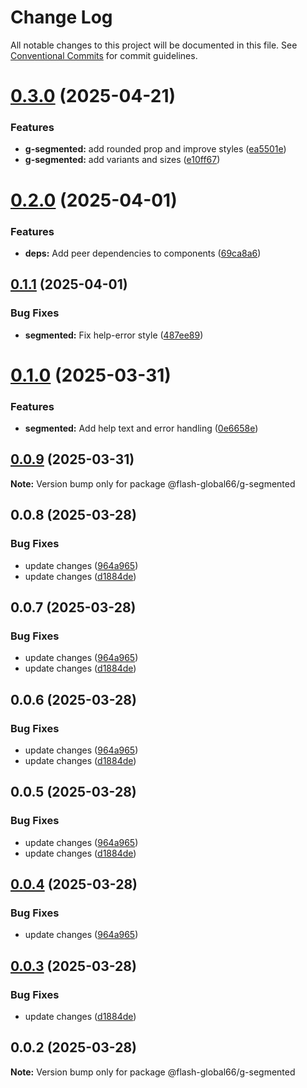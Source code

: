# Change Log

All notable changes to this project will be documented in this file.
See [Conventional Commits](https://conventionalcommits.org) for commit guidelines.

# [0.3.0](https://github.com/Flash-Global66/global-design-system/compare/@flash-global66/g-segmented@0.2.0...@flash-global66/g-segmented@0.3.0) (2025-04-21)


### Features

* **g-segmented:** add rounded prop and improve styles ([ea5501e](https://github.com/Flash-Global66/global-design-system/commit/ea5501e73448770857edc14f540b67dcc89c24d0))
* **g-segmented:** add variants and sizes ([e10ff67](https://github.com/Flash-Global66/global-design-system/commit/e10ff677f96039aba1a377063b36ae29ea2d9410))





# [0.2.0](https://github.com/Flash-Global66/global-design-system/compare/@flash-global66/g-segmented@0.1.1...@flash-global66/g-segmented@0.2.0) (2025-04-01)


### Features

* **deps:** Add peer dependencies to components ([69ca8a6](https://github.com/Flash-Global66/global-design-system/commit/69ca8a6c26e2fd2777d5a6dea7cc9e7c5a0f9616))





## [0.1.1](https://github.com/Flash-Global66/global-design-system/compare/@flash-global66/g-segmented@0.1.0...@flash-global66/g-segmented@0.1.1) (2025-04-01)


### Bug Fixes

* **segmented:** Fix help-error style ([487ee89](https://github.com/Flash-Global66/global-design-system/commit/487ee890eeacf8bc2b05189ef6941a43d52669ff))





# [0.1.0](https://github.com/Flash-Global66/global-design-system/compare/@flash-global66/g-segmented@0.0.9...@flash-global66/g-segmented@0.1.0) (2025-03-31)


### Features

* **segmented:** Add help text and error handling ([0e6658e](https://github.com/Flash-Global66/global-design-system/commit/0e6658e8d14e4bed0b6cdb48b42fca942192c84d))





## [0.0.9](https://github.com/Flash-Global66/global-design-system/compare/@flash-global66/g-segmented@0.0.8...@flash-global66/g-segmented@0.0.9) (2025-03-31)

**Note:** Version bump only for package @flash-global66/g-segmented





## 0.0.8 (2025-03-28)


### Bug Fixes

* update changes ([964a965](https://github.com/Flash-Global66/global-design-system/commit/964a9654eb7366459200c18fe167659ad69abead))
* update changes ([d1884de](https://github.com/Flash-Global66/global-design-system/commit/d1884de11e4e9522c2d6912d932122a75aabf9e7))





## 0.0.7 (2025-03-28)


### Bug Fixes

* update changes ([964a965](https://github.com/Flash-Global66/global-design-system/commit/964a9654eb7366459200c18fe167659ad69abead))
* update changes ([d1884de](https://github.com/Flash-Global66/global-design-system/commit/d1884de11e4e9522c2d6912d932122a75aabf9e7))





## 0.0.6 (2025-03-28)


### Bug Fixes

* update changes ([964a965](https://github.com/Flash-Global66/global-design-system/commit/964a9654eb7366459200c18fe167659ad69abead))
* update changes ([d1884de](https://github.com/Flash-Global66/global-design-system/commit/d1884de11e4e9522c2d6912d932122a75aabf9e7))





## 0.0.5 (2025-03-28)


### Bug Fixes

* update changes ([964a965](https://github.com/Flash-Global66/global-design-system/commit/964a9654eb7366459200c18fe167659ad69abead))
* update changes ([d1884de](https://github.com/Flash-Global66/global-design-system/commit/d1884de11e4e9522c2d6912d932122a75aabf9e7))





## [0.0.4](https://github.com/Flash-Global66/global-design-system/compare/@flash-global66/g-segmented@0.0.3...@flash-global66/g-segmented@0.0.4) (2025-03-28)


### Bug Fixes

* update changes ([964a965](https://github.com/Flash-Global66/global-design-system/commit/964a9654eb7366459200c18fe167659ad69abead))





## [0.0.3](https://github.com/Flash-Global66/global-design-system/compare/@flash-global66/g-segmented@0.0.2...@flash-global66/g-segmented@0.0.3) (2025-03-28)


### Bug Fixes

* update changes ([d1884de](https://github.com/Flash-Global66/global-design-system/commit/d1884de11e4e9522c2d6912d932122a75aabf9e7))





## 0.0.2 (2025-03-28)

**Note:** Version bump only for package @flash-global66/g-segmented
